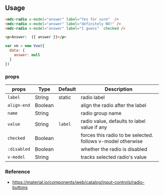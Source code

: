 ## Usage

```html
<mdc-radio v-model="answer" label="Yes for sure"  />
<mdc-radio v-model="answer" label="definitely NO!" />
<mdc-radio v-model="answer" label="I guess"  checked />

<p>Answer:  {{ answer }}</p>
```

```javascript
var vm = new Vue({
  data: {
    answer: null
  }
})
```

### props

| props | Type | Default | Description |
|-------|------|---------|-------------|
|`label`| String|static| radio label |
|`align-end`| Boolean|| align the radio after the label |
|`name`|String|| radio group name  |
|`value`|String| `label`| radio value, defaults to label value if any |
|`checked`|Boolean|| forces this radio to be selected. follows v-model otherwise |
|`:disabled`| Boolean|| whether the radio is disabled |
|`v-model`| String || tracks selected radio's value |

### Reference
- <https://material.io/components/web/catalog/input-controls/radio-buttons>

